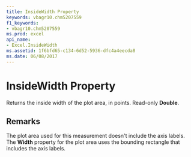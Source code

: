 ```yaml
---
title: InsideWidth Property
keywords: vbagr10.chm5207559
f1_keywords:
- vbagr10.chm5207559
ms.prod: excel
api_name:
- Excel.InsideWidth
ms.assetid: 1f6bfd65-c134-6d52-5936-dfc4a4eecda8
ms.date: 06/08/2017
---
```



# InsideWidth Property

Returns the inside width of the plot area, in points. Read-only **Double**.


## Remarks

The plot area used for this measurement doesn't include the axis labels. The **Width** property for the plot area uses the bounding rectangle that includes the axis labels.



